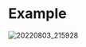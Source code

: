 # Example
![20220803_215928](https://user-images.githubusercontent.com/70370681/182635313-1acbdfa3-d58a-4072-b8b5-529bb13bd2c4.gif)
